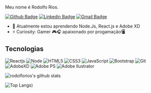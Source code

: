 Meu nome é Rodolfo Rios.

[![Github Badge](https://img.shields.io/badge/-Github-000?style=flat-square&logo=Github&logoColor=white&link=https://github.com/rodolforios)](https://github.com/rodolforios)
[![Linkedin Badge](https://img.shields.io/badge/-LinkedIn-blue?style=flat-square&logo=Linkedin&logoColor=white&link=https://www.linkedin.com/in/rodolfo-rios/)](https://www.linkedin.com/in/rodolfo-rios/)
[![Gmail Badge](https://img.shields.io/badge/-Gmail-c14438?style=flat-square&logo=Gmail&logoColor=white&link=mailto:rodolforios18@gmail.com)](mailto:rodolforios18@gmail.com)




- 🌱 Atualmente estou aprendendo Node.Js, React.js e Adobe XD
- ⚡ Curiosity: Gamer 🎮🎧  apaixonado por progamação!🖥

## Tecnologias
[comment]: <> (Para utilizar esses shilds, entre no site shilds.io,insira mensagem e a cor que deseja.Para incluir a logo copie qualquer um dos links abaixo apartir do sinal de interrogação, depois acesse o repositório "https://github.com/simple-icons/simple-icons/blob/develop/slugs.md" procure o logo que deseja e substitua o nome da tecnologia no link  entre o sinal de '='e '&'.)
![Reactjs](https://img.shields.io/badge/-React.js-%2361DBFB?style=flat-square&logo=react&logoColor=white)
![Node](https://img.shields.io/badge/-NodeJS-%2390C53F?style=flat-square&logo=nodedotjs&logoColor=white)
![HTML5](https://img.shields.io/badge/-HTML5-E34F26?style=flat-square&logo=html5&logoColor=white)
![CSS3](https://img.shields.io/badge/-CSS3-549FDE?style=flat-square&logo=css3&logoColor=white)
![JavaScript](https://img.shields.io/badge/-JavaScript-F7B93E?style=flat-square&logo=javascript&logoColor=fff)
![Bootstrap](https://img.shields.io/badge/-Bootstrap-7712F7?style=flat-square&logo=Bootstrap&logoColor=white)
![Git](https://img.shields.io/badge/-Git-F05032?style=flat-square&logo=git&logoColor=white)
![AdobeXD](https://img.shields.io/badge/-Adobe%20Xd-%23FE3FC1?style=flat-square&logo=adobexd&logoColor=white)
![Adobe PS](https://img.shields.io/badge/-Adobe%20Ps-%23031732?style=flat-square&logo=adobephotoshop&logoColor=white)
![Adobe Ilustrator](https://img.shields.io/badge/-Adobe%20Ilustrator-%23FF9B00?style=flat-square&logo=adobeillustrator&logoColor=white)


![rodolforios's github stats](https://github-readme-stats.vercel.app/api?username=rodolforios&&show_icons=true&theme=radical)

![Top Langs](https://github-readme-stats.vercel.app/api/top-langs/?username=rodolforios&layout=compact&theme=radical))

